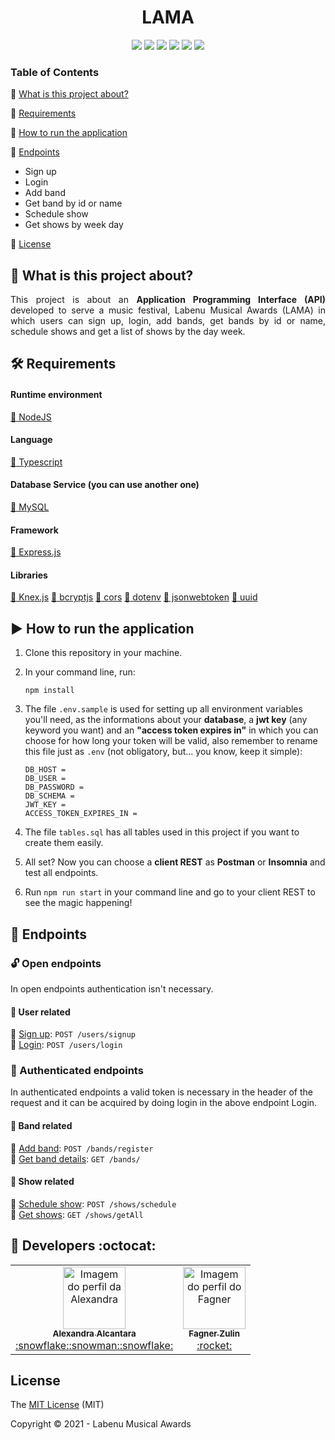 <h1 align="center">LAMA</h1>

<p align="center">

  <img src="https://img.shields.io/badge/Node.js-43853D?style=&logo=node-dot-js&logoColor=white" />
  <img src="https://img.shields.io/badge/TypeScript-007ACC?style=&logo=typescript&logoColor=white"/>
  <img src="https://img.shields.io/badge/Express.js-000000?style=&logo=express&logoColor=white" />
  <img src="https://img.shields.io/badge/MySQL-00000F?style=&logo=mysql&logoColor=white" />
  <img src="http://img.shields.io/static/v1?label=License&message=MIT&color=blue&style="/>
  <img src="http://img.shields.io/static/v1?label=Status&message=in-progress&color=yellow&style="/>

### Table of Contents

:small_blue_diamond: [What is this project about?](#page_with_curl-what-is-this-project-about)

:small_blue_diamond: [Requirements](#hammer_and_wrench-requirements)

:small_blue_diamond: [How to run the application](#arrow_forward-how-to-run-the-application)

:small_blue_diamond: [Endpoints](#triangular_flag_on_post-endpoints)

- Sign up
- Login
- Add band
- Get band by id or name
- Schedule show
- Get shows by week day

:small_blue_diamond: [License](#license)

## :page_with_curl: What is this project about?

<p align="justify">
  This project is about an <strong>Application Programming Interface (API)</strong> developed to serve a music festival, Labenu Musical Awards (LAMA) in which users can sign up, login, add bands, get bands by id or name, schedule shows and get a list of shows by the day week.
</p>

## :hammer_and_wrench: Requirements

#### Runtime environment

<a href="https://nodejs.org/en/">:small_blue_diamond: NodeJS</a>

#### Language

<a href="https://www.typescriptlang.org/
">:small_blue_diamond: Typescript</a>

#### Database Service (you can use another one)

<a href="https://www.mysql.com/">:small_blue_diamond: MySQL</a>

#### Framework

<a href="https://expressjs.com/pt-br/">:small_blue_diamond: Express.js</a>

#### Libraries

<a href="http://knexjs.org/">:small_blue_diamond: Knex.js</a>
<a href="https://www.npmjs.com/package/bcryptjs">:small_blue_diamond: bcryptjs</a>
<a href="https://www.npmjs.com/package/cors">:small_blue_diamond: cors</a>
<a href="https://www.npmjs.com/package/dotenv">:small_blue_diamond: dotenv</a>
<a href="https://www.npmjs.com/package/jsonwebtoken">:small_blue_diamond: jsonwebtoken</a>
<a href="https://www.npmjs.com/package/uuid">:small_blue_diamond: uuid</a>

## :arrow_forward: How to run the application

1.  Clone this repository in your machine.

2.  In your command line, run:

    `npm install`

3.  The file `.env.sample` is used for setting up all environment variables you'll need, as the informations about your **database**, a **jwt key** (any keyword you want) and an **"access token expires in"** in which you can choose for how long your token will be valid, also remember to rename this file just as `.env` (not obligatory, but... you know, keep it simple):

        DB_HOST =
        DB_USER =
        DB_PASSWORD =
        DB_SCHEMA =
        JWT_KEY =
        ACCESS_TOKEN_EXPIRES_IN =

4.  The file `tables.sql` has all tables used in this project if you want to create them easily.

5.  All set? Now you can choose a **client REST** as **Postman** or **Insomnia** and test all endpoints.

6.  Run `npm run start` in your command line and go to your client REST to see the magic happening!

## :triangular_flag_on_post: Endpoints

### :unlock: Open endpoints

In open endpoints authentication isn't necessary.

#### :metal: User related

:small_blue_diamond: [Sign up](responses_examples/user/signup.md): `POST /users/signup`<br>
:small_blue_diamond: [Login](responses_examples/user/login.md): `POST /users/login`

### :closed_lock_with_key: Authenticated endpoints

In authenticated endpoints a valid token is necessary in the header of the request and it can be acquired by doing login in the above endpoint Login.

#### :microphone: Band related

:small_blue_diamond: [Add band](responses_examples/band/addband.md): `POST /bands/register`<br>
:small_blue_diamond: [Get band details](responses_examples/band/getbanddetails.md): `GET /bands/`<br>

#### :notebook: Show related

:small_blue_diamond: [Schedule show](responses_examples/show/scheduleshow.md): `POST /shows/schedule`<br>
:small_blue_diamond: [Get shows](responses_examples/show/getshows.md): `GET /shows/getAll`<br>

## :rocket: Developers :octocat:

<table>
  <tr>
    <td align="center"><a href="https://github.com/alexa2me">
    <img src="https://avatars.githubusercontent.com/u/63327969?s=460&v=4" width="100px" alt="Imagem do perfil da Alexandra"/>
    <br />
    <sub><b>Alexandra Alcantara</b></sub><br />:snowflake::snowman::snowflake:</td>
    <td align="center"><a href="https://https://github.com/fagnerzulin">
    <img src="https://avatars.githubusercontent.com/u/52076737?v=4" width="100px" alt="Imagem do perfil do Fagner"/>
    <br />
    <sub><b>Fagner Zulin</b></sub><br />:rocket:</td>

</table>

## License

The [MIT License](https://choosealicense.com/licenses/mit/) (MIT)

Copyright :copyright: 2021 - Labenu Musical Awards
